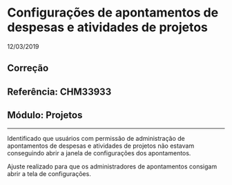 # Configurações de apontamentos de despesas e atividades de projetos
12/03/2019
## Correção
## Referência: CHM33933
## Módulo: Projetos
***

Identificado que usuários com permissão de administração de apontamentos de despesas e atividades de projetos não estavam conseguindo abrir a janela de configurações dos apontamentos.

Ajuste realizado para que os administradores de apontamentos consigam abrir a tela de configurações.